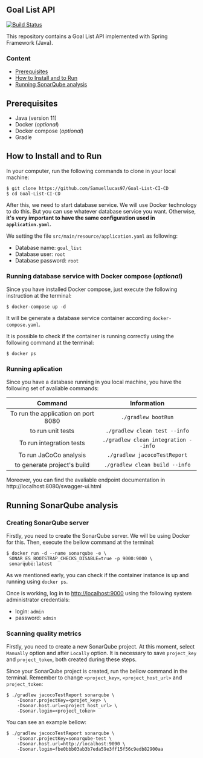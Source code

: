 ## Goal List API

[![Build Status](https://travis-ci.com/Samuellucas97/Goal-List-CI-CD.svg?branch=main)](https://travis-ci.com/Samuellucas97/Goal-List-CI-CD)

This repository contains a Goal List API implemented with Spring Framework (Java).

### Content

 - [Prerequisites](#prerequisites)
 - [How to Install and to Run](#how-to-install-and-to-run)
 - [Running SonarQube analysis](#running-sonarqube-analysis)


## Prerequisites

- Java (version 11)
- Docker (_optional_)
- Docker compose (_optional_)
- Gradle

## How to Install and to Run

In your computer, run the following commands to clone in your local machine:

```
$ git clone https://github.com/Samuellucas97/Goal-List-CI-CD  
$ cd Goal-List-CI-CD
```

After this, we need to start database service. We will use Docker technology to do this. But you can use whatever database service you want.
Otherwise, **it's very important to have the same configuration used in `application.yaml`.**

We setting the file `src/main/resource/application.yaml` as following: 

- Database name: `goal_list`
- Database user: `root`
- Database password: `root`

### Running database service with Docker compose (_optional_)

Since you have installed Docker compose, just execute the following instruction at the terminal:

```
$ docker-compose up -d
```

It will be generate a database service container according `docker-compose.yaml`.

It is possible to check if the container is running correctly using the following command at the terminal:

```
$ docker ps
```
  

### Running aplication

Since you have a database running in you local machine, you have the following set of avaliable commands:

|                Command               |              Information             |
|:------------------------------------:|:------------------------------------:|
| To run the application  on port 8080 |          `./gradlew bootRun`         |
|           to run unit tests          |     `./gradlew clean test --info`    |
|       To run integration tests       | `./gradlew clean integration --info` |
|       To run JaCoCo analysis       | `./gradlew jacocoTestReport` |
|      to generate project's build     |    `./gradlew clean build --info`    |


Moreover, you can find the avaliable endpoint documentation in http://localhost:8080/swagger-ui.html


## Running SonarQube analysis

### Creating SonarQube server

Firstly, you need to create the SonarQube server. We will be using Docker for this. Then, execute the bellow command at the terminal:

```
$ docker run -d --name sonarqube -e \
 SONAR_ES_BOOTSTRAP_CHECKS_DISABLE=true -p 9000:9000 \
 sonarqube:latest
```

As we mentioned early, you can check if the container instance is up and running using `docker ps`.

Once is working, log in to [http://localhost:9000](http://localhost:9000) using the following system administrator credentials:

- login: `admin`
- password: `admin`

### Scanning quality metrics 

Firstly, you need to create a new SonarQube project. At this moment, select `Manually` option and after `Locally`
option. It is necessary to save `project_key` and `project_token`, both created during these steps.


Since your SonarQube project is created, run the bellow command in the terminal. Remember to change `<project_key>`, `<project_host_url>` and `project_token`:

```
$ ./gradlew jacocoTestReport sonarqube \
    -Dsonar.projectKey=<projet_key> \
    -Dsonar.host.url=<project_host_url> \
    -Dsonar.login=<project_token> 
```

You can see an example bellow:


```
$ ./gradlew jacocoTestReport sonarqube \
    -Dsonar.projectKey=sonarqube-test \
    -Dsonar.host.url=http://localhost:9090 \
    -Dsonar.login=fbe0bbb03ab3b7eda59e3ff15f56c9edb82900aa 
```
